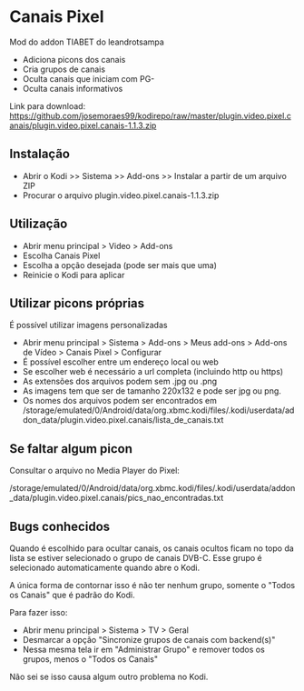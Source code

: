 <h1>Canais Pixel</h1>

Mod do addon TIABET do leandrotsampa

- Adiciona picons dos canais
- Cria grupos de canais
- Oculta canais que iniciam com PG-
- Oculta canais informativos

Link para download:
https://github.com/josemoraes99/kodirepo/raw/master/plugin.video.pixel.canais/plugin.video.pixel.canais-1.1.3.zip


<h2>Instalação</h2>

- Abrir o Kodi >> Sistema >> Add-ons >> Instalar a partir de um arquivo ZIP
- Procurar o arquivo plugin.video.pixel.canais-1.1.3.zip

<h2>Utilização</h2>

- Abrir menu principal > Video > Add-ons
- Escolha Canais Pixel
- Escolha a opção desejada (pode ser mais que uma)
- Reinicie o Kodi para aplicar

<h2>Utilizar picons próprias</h2>

É possível utilizar imagens personalizadas

- Abrir menu principal > Sistema > Add-ons > Meus add-ons > Add-ons de Vídeo > Canais Pixel > Configurar
- É possível escolher entre um endereço local ou web
- Se escolher web é necessário a url completa (incluindo http ou https)
- As extensões dos arquivos podem sem .jpg ou .png
- As imagens tem que ser de tamanho 220x132 e pode ser jpg ou png.
- Os nomes dos arquivos podem ser encontrados em /storage/emulated/0/Android/data/org.xbmc.kodi/files/.kodi/userdata/addon_data/plugin.video.pixel.canais/lista_de_canais.txt

<h2>Se faltar algum picon</h2>

Consultar o arquivo no Media Player do Pixel:

/storage/emulated/0/Android/data/org.xbmc.kodi/files/.kodi/userdata/addon_data/plugin.video.pixel.canais/pics_nao_encontradas.txt

<h2>Bugs conhecidos</h2>

Quando é escolhido para ocultar canais, os canais ocultos ficam no topo da lista se estiver selecionado o grupo de canais DVB-C. Esse grupo é selecionado automaticamente quando abre o Kodi.

A única forma de contornar isso é não ter nenhum grupo, somente o "Todos os Canais" que é padrão do Kodi.

Para fazer isso:

- Abrir menu principal > Sistema > TV > Geral
- Desmarcar a opção "Sincronize grupos de canais com backend(s)"
- Nessa mesma tela ir em "Administrar Grupo" e remover todos os grupos, menos o "Todos os Canais"

Não sei se isso causa algum outro problema no Kodi.
